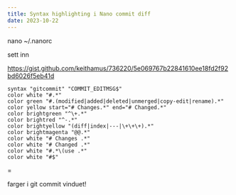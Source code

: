 ```yaml
---
title: Syntax highlighting i Nano commit diff
date: 2023-10-22
---
```


nano ~/.nanorc

sett inn

<https://gist.github.com/keithamus/736220/5e069767b22841610ee18fd2f92bd6026f5eb41d>

```
syntax "gitcommit" "COMMIT_EDITMSG$"
color white "#.*"
color green "#.(modified|added|deleted|unmerged|copy-edit|rename).*"
color yellow start="# Changes.*" end="# Changed.*"
color brightgreen "^\+.*"
color brightred "^-.*"
color brightyellow "(diff|index|---|\+\+\+).*"
color brightmagenta "@@.*"
color white "# Changes .*"
color white "# Changed .*"
color white "#.*\(use .*"
color white "#$"
```

=

farger i git commit vinduet!
